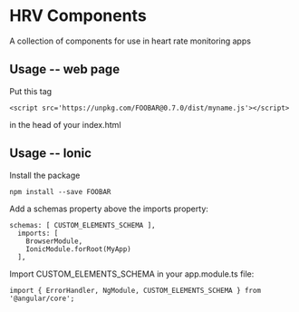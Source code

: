 # HRV Components

A collection of components for use in heart rate monitoring apps

## Usage -- web page
Put this tag 
```
<script src='https://unpkg.com/FOOBAR@0.7.0/dist/myname.js'></script> 
```
in the head of your index.html

## Usage -- Ionic

Install the package

```
npm install --save FOOBAR
```

Add a schemas property above the imports property:
```
schemas: [ CUSTOM_ELEMENTS_SCHEMA ],
  imports: [
    BrowserModule,
    IonicModule.forRoot(MyApp)
  ],
```

Import CUSTOM_ELEMENTS_SCHEMA in your app.module.ts file:

```
import { ErrorHandler, NgModule, CUSTOM_ELEMENTS_SCHEMA } from '@angular/core';
```
